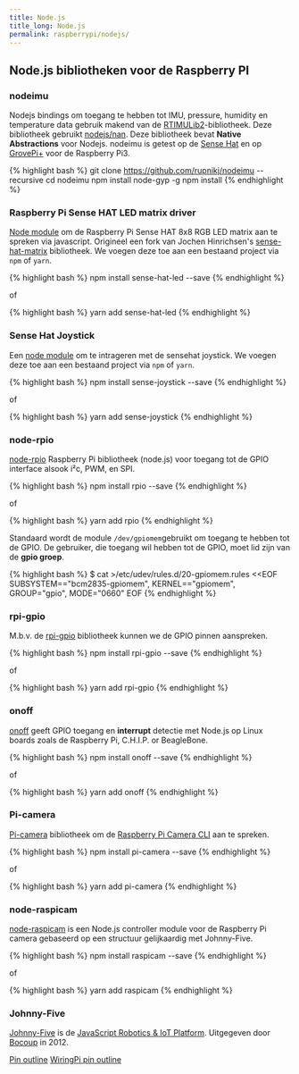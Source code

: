 ```yaml
---
title: Node.js
title_long: Node.js
permalink: raspberrypi/nodejs/
---
```


Node.js bibliotheken voor de Raspberry PI
-----------------------------------------

### nodeimu

Nodejs bindings om toegang te hebben tot IMU, pressure, humidity en temperature data gebruik makend van de [RTIMULib2](https://github.com/richards-tech/RTIMULib2.git)-bibliotheek. Deze bibliotheek gebruikt [nodejs/nan](https://github.com/nodejs/nan.git). Deze bibliotheek bevat **Native Abstractions** voor Nodejs. nodeimu is getest op de [Sense Hat](https://www.raspberrypi.org/products/sense-hat/) en op [GrovePi+](http://www.dexterindustries.com/grovepi/) voor de Raspberry Pi3.

{% highlight bash %}
git clone https://github.com/rupnikj/nodeimu --recursive
cd nodeimu 
npm install node-gyp -g 
npm install 
{% endhighlight %}

### Raspberry Pi Sense HAT LED matrix driver

[Node module](https://github.com/resin-io-playground/sense-joystick) om de Raspberry Pi Sense HAT 8x8 RGB LED matrix aan te spreken via javascript. Origineel een fork van Jochen Hinrichsen's [sense-hat-matrix](https://github.com/jhinrichsen/sense-hat-matrix) bibliotheek. We voegen deze toe aan een bestaand project via `npm` of `yarn`.

{% highlight bash %}
npm install sense-hat-led --save
{% endhighlight %}

of

{% highlight bash %}
yarn add sense-hat-led
{% endhighlight %}

### Sense Hat Joystick

Een [node module](https://github.com/resin-io-playground/sense-joystick) om te intrageren met de sensehat joystick. We voegen deze toe aan een bestaand project via `npm` of `yarn`.

{% highlight bash %}
npm install sense-joystick --save
{% endhighlight %}

of

{% highlight bash %}
yarn add sense-joystick
{% endhighlight %}

### node-rpio

[node-rpio](https://github.com/jperkin/node-rpio) Raspberry Pi bibliotheek (node.js) voor toegang tot de GPIO interface alsook i²c, PWM, en SPI.

{% highlight bash %}
npm install rpio --save
{% endhighlight %}

of

{% highlight bash %}
yarn add rpio
{% endhighlight %}

Standaard wordt de module `/dev/gpiomem`gebruikt om toegang te hebben tot de GPIO. De gebruiker, die toegang wil hebben tot de GPIO, moet lid zijn van de **gpio groep**.

{% highlight bash %}
$ cat >/etc/udev/rules.d/20-gpiomem.rules <<EOF
SUBSYSTEM=="bcm2835-gpiomem", KERNEL=="gpiomem", GROUP="gpio", MODE="0660"
EOF
{% endhighlight %}

### rpi-gpio

M.b.v. de [rpi-gpio](https://github.com/JamesBarwell/rpi-gpio.js#readme) bibliotheek kunnen we de GPIO pinnen aanspreken.

{% highlight bash %}
npm install rpi-gpio --save
{% endhighlight %}

of

{% highlight bash %}
yarn add rpi-gpio
{% endhighlight %}

### onoff

[onoff](https://github.com/jperkin/node-rpio) geeft GPIO toegang en **interrupt** detectie met Node.js op Linux boards zoals de Raspberry Pi, C.H.I.P. or BeagleBone.

{% highlight bash %}
npm install onoff --save
{% endhighlight %}

of

{% highlight bash %}
yarn add onoff
{% endhighlight %}

### Pi-camera

[Pi-camera](https://github.com/stetsmando/pi-camera#readme) bibliotheek om de [Raspberry Pi Camera CLI](https://www.raspberrypi.org/documentation/usage/camera/raspicam/README.md) aan te spreken.

{% highlight bash %}
npm install pi-camera --save
{% endhighlight %}

of

{% highlight bash %}
yarn add pi-camera
{% endhighlight %}

### node-raspicam

[node-raspicam](https://github.com/troyth/node-raspicam) is een Node.js controller module voor de Raspberry Pi camera gebaseerd op een structuur gelijkaardig met Johnny-Five.

{% highlight bash %}
npm install raspicam --save
{% endhighlight %}

of

{% highlight bash %}
yarn add raspicam
{% endhighlight %}

### Johnny-Five

[Johnny-Five](http://johnny-five.io/) is de [JavaScript Robotics & IoT Platform](http://www.amazon.com/Make-JavaScript-Robotics-Raspberry-BeagleBone/dp/1457186950). Uitgegeven door [Bocoup](http://www.bocoup.com/) in 2012.

[Pin outline](https://github.com/nebrius/raspi-io/wiki/Pin-Information)
[WiringPi pin outline](https://pinout.xyz/pinout/wiringpi)